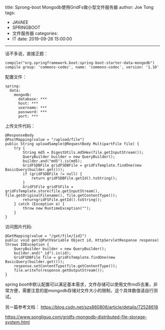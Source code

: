 title: Sprong-boot Mongodb使用GridFs做小型文件服务器
author: Joe Tong
tags:
  - JAVAEE
  - SPRINGBOOT
  - 文件服务器
categories:
  - IT
date: 2019-09-26 15:00:00
---
话不多说，直接正题：
```
compile("org.springframework.boot:spring-boot-starter-data-mongodb")
compile group: 'commons-codec', name: 'commons-codec', version: '1.10'
```
配置文件：
```
spring:
  data:
    mongodb:
      database: ***
      host: ***
      username: ***
      password: ***
      port: ***
```
上传文件代码：

```
@ResponseBody
@PostMapping(value = "/upload/file")
public String uploadSample(@RequestBody MultipartFile file) {
    try {
        String md5 = DigestUtils.md5Hex(file.getInputStream());
        QueryBuilder builder = new QueryBuilder();
        builder.and("md5").is(md5);
        GridFSDBFile gridFSDBFile = gridFsTemplate.findOne(new BasicQuery(builder.get()));
        if (gridFSDBFile != null) {
            return gridFSDBFile.getId().toString();
        }
        GridFSFile gridFSFile = gridFsTemplate.store(file.getInputStream(), file.getOriginalFilename(), file.getContentType());
        returngridFSFile.getId().toString();
    } catch (Exception e) {
        throw new RuntimeException("");
    }
}
```

访问图片代码:

```
@GetMapping(value = "/get/file/{id}")
public void get(@PathVariable Object id, HttpServletResponse response) throws IOException {
    QueryBuilder builder = new QueryBuilder();
    builder.and("_id").is(id);
    GridFSDBFile file = gridFsTemplate.findOne(new BasicQuery(builder.get()));
    response.setContentType(file.getContentType());
    file.writeTo(response.getOutputStream());
}
```
spring boot中默认配置可以满足基本需求，文件存储可以使用文件md5去重，非常方便，需要注意的是mongodb存储对文件大小的限制，这个具体数值请自行测试。

另一篇参考文档：
https://blog.csdn.net/szs860806/article/details/72528618

https://www.songliguo.com/gridfs-mongodb-distributed-file-storage-system.html
